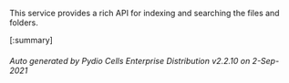 






This service provides a rich API for indexing and searching the files and folders.

[:summary]

###### Auto generated by Pydio Cells Enterprise Distribution v2.2.10 on 2-Sep-2021
